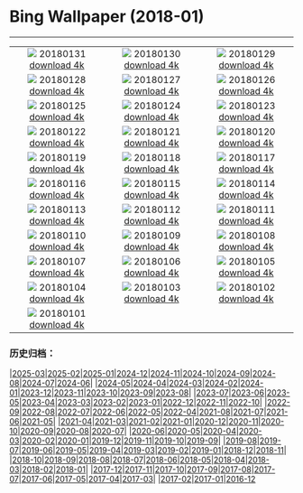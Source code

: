 # Bing Wallpaper (2018-01)
**************
| | | |
|:-:|:-:|:-:|
| ![](https://www.bing.com/az/hprichbg/rb/StubenamAlberg_ZH-CN9268418169_1920x1080.jpg) 20180131 [download 4k](https://www.bing.com/az/hprichbg/rb/StubenamAlberg_ZH-CN9268418169_UHD.jpg) | ![](https://www.bing.com/az/hprichbg/rb/TartumaaEstonia_ZH-CN13968964399_1920x1080.jpg) 20180130 [download 4k](https://www.bing.com/az/hprichbg/rb/TartumaaEstonia_ZH-CN13968964399_UHD.jpg) | ![](https://www.bing.com/az/hprichbg/rb/GraniteDells_ZH-CN10095346278_1920x1080.jpg) 20180129 [download 4k](https://www.bing.com/az/hprichbg/rb/GraniteDells_ZH-CN10095346278_UHD.jpg) |
| ![](https://www.bing.com/az/hprichbg/rb/VF5NASA_ZH-CN11291360478_1920x1080.jpg) 20180128 [download 4k](https://www.bing.com/az/hprichbg/rb/VF5NASA_ZH-CN11291360478_UHD.jpg) | ![](https://www.bing.com/az/hprichbg/rb/KuhmoLapland_ZH-CN10084268975_1920x1080.jpg) 20180127 [download 4k](https://www.bing.com/az/hprichbg/rb/KuhmoLapland_ZH-CN10084268975_UHD.jpg) | ![](https://www.bing.com/az/hprichbg/rb/BluePlankton_ZH-CN9721339029_1920x1080.jpg) 20180126 [download 4k](https://www.bing.com/az/hprichbg/rb/BluePlankton_ZH-CN9721339029_UHD.jpg) |
| ![](https://www.bing.com/az/hprichbg/rb/EasternGrey_ZH-CN11969577596_1920x1080.jpg) 20180125 [download 4k](https://www.bing.com/az/hprichbg/rb/EasternGrey_ZH-CN11969577596_UHD.jpg) | ![](https://www.bing.com/az/hprichbg/rb/SamiLavvu_ZH-CN10571430992_1920x1080.jpg) 20180124 [download 4k](https://www.bing.com/az/hprichbg/rb/SamiLavvu_ZH-CN10571430992_UHD.jpg) | ![](https://www.bing.com/az/hprichbg/rb/Fontainhas_ZH-CN10506085919_1920x1080.jpg) 20180123 [download 4k](https://www.bing.com/az/hprichbg/rb/Fontainhas_ZH-CN10506085919_UHD.jpg) |
| ![](https://www.bing.com/az/hprichbg/rb/LMNP_ZH-CN10091686732_1920x1080.jpg) 20180122 [download 4k](https://www.bing.com/az/hprichbg/rb/LMNP_ZH-CN10091686732_UHD.jpg) | ![](https://www.bing.com/az/hprichbg/rb/BirdseyeGGB_ZH-CN13809191544_1920x1080.jpg) 20180121 [download 4k](https://www.bing.com/az/hprichbg/rb/BirdseyeGGB_ZH-CN13809191544_UHD.jpg) | ![](https://www.bing.com/az/hprichbg/rb/ScotlandSquirrel_ZH-CN8943093073_1920x1080.jpg) 20180120 [download 4k](https://www.bing.com/az/hprichbg/rb/ScotlandSquirrel_ZH-CN8943093073_UHD.jpg) |
| ![](https://www.bing.com/az/hprichbg/rb/TadamiTrain_ZH-CN13495442975_1920x1080.jpg) 20180119 [download 4k](https://www.bing.com/az/hprichbg/rb/TadamiTrain_ZH-CN13495442975_UHD.jpg) | ![](https://www.bing.com/az/hprichbg/rb/OldTownPrague_ZH-CN9399088386_1920x1080.jpg) 20180118 [download 4k](https://www.bing.com/az/hprichbg/rb/OldTownPrague_ZH-CN9399088386_UHD.jpg) | ![](https://www.bing.com/az/hprichbg/rb/BlueMushroom_ZH-CN10091152411_1920x1080.jpg) 20180117 [download 4k](https://www.bing.com/az/hprichbg/rb/BlueMushroom_ZH-CN10091152411_UHD.jpg) |
| ![](https://www.bing.com/az/hprichbg/rb/BarHarborCave_ZH-CN8055769470_1920x1080.jpg) 20180116 [download 4k](https://www.bing.com/az/hprichbg/rb/BarHarborCave_ZH-CN8055769470_UHD.jpg) | ![](https://www.bing.com/az/hprichbg/rb/LionFish_ZH-CN6318723202_1920x1080.jpg) 20180115 [download 4k](https://www.bing.com/az/hprichbg/rb/LionFish_ZH-CN6318723202_UHD.jpg) | ![](https://www.bing.com/az/hprichbg/rb/HighlandCattle_ZH-CN6977858757_1920x1080.jpg) 20180114 [download 4k](https://www.bing.com/az/hprichbg/rb/HighlandCattle_ZH-CN6977858757_UHD.jpg) |
| ![](https://www.bing.com/az/hprichbg/rb/OrkneyIslands_ZH-CN7226700281_1920x1080.jpg) 20180113 [download 4k](https://www.bing.com/az/hprichbg/rb/OrkneyIslands_ZH-CN7226700281_UHD.jpg) | ![](https://www.bing.com/az/hprichbg/rb/EnglemannSpruceForest_ZH-CN11994077642_1920x1080.jpg) 20180112 [download 4k](https://www.bing.com/az/hprichbg/rb/EnglemannSpruceForest_ZH-CN11994077642_UHD.jpg) | ![](https://www.bing.com/az/hprichbg/rb/TreasuryCandles_ZH-CN9281308713_1920x1080.jpg) 20180111 [download 4k](https://www.bing.com/az/hprichbg/rb/TreasuryCandles_ZH-CN9281308713_UHD.jpg) |
| ![](https://www.bing.com/az/hprichbg/rb/BowSnow_ZH-CN10193462171_1920x1080.jpg) 20180110 [download 4k](https://www.bing.com/az/hprichbg/rb/BowSnow_ZH-CN10193462171_UHD.jpg) | ![](https://www.bing.com/az/hprichbg/rb/SamburuNests_ZH-CN11974788746_1920x1080.jpg) 20180109 [download 4k](https://www.bing.com/az/hprichbg/rb/SamburuNests_ZH-CN11974788746_UHD.jpg) | ![](https://www.bing.com/az/hprichbg/rb/GreatFountainGeyer_ZH-CN11320043560_1920x1080.jpg) 20180108 [download 4k](https://www.bing.com/az/hprichbg/rb/GreatFountainGeyer_ZH-CN11320043560_UHD.jpg) |
| ![](https://www.bing.com/az/hprichbg/rb/CloudForest_ZH-CN9578926154_1920x1080.jpg) 20180107 [download 4k](https://www.bing.com/az/hprichbg/rb/CloudForest_ZH-CN9578926154_UHD.jpg) | ![](https://www.bing.com/az/hprichbg/rb/StelvioPass_ZH-CN13895715460_1920x1080.jpg) 20180106 [download 4k](https://www.bing.com/az/hprichbg/rb/StelvioPass_ZH-CN13895715460_UHD.jpg) | ![](https://www.bing.com/az/hprichbg/rb/PWSeaOtterPup_ZH-CN12769031922_1920x1080.jpg) 20180105 [download 4k](https://www.bing.com/az/hprichbg/rb/PWSeaOtterPup_ZH-CN12769031922_UHD.jpg) |
| ![](https://www.bing.com/az/hprichbg/rb/PrudhoeOx_ZH-CN9011398773_1920x1080.jpg) 20180104 [download 4k](https://www.bing.com/az/hprichbg/rb/PrudhoeOx_ZH-CN9011398773_UHD.jpg) | ![](https://www.bing.com/az/hprichbg/rb/ChoKyungChulStars_ZH-CN7777339561_1920x1080.jpg) 20180103 [download 4k](https://www.bing.com/az/hprichbg/rb/ChoKyungChulStars_ZH-CN7777339561_UHD.jpg) | ![](https://www.bing.com/az/hprichbg/rb/SaunaDolomites_ZH-CN9230743969_1920x1080.jpg) 20180102 [download 4k](https://www.bing.com/az/hprichbg/rb/SaunaDolomites_ZH-CN9230743969_UHD.jpg) |
| ![](https://www.bing.com/az/hprichbg/rb/TartanWeaving_ZH-CN8652723934_1920x1080.jpg) 20180101 [download 4k](https://www.bing.com/az/hprichbg/rb/TartanWeaving_ZH-CN8652723934_UHD.jpg) |  |  |

### 历史归档：

|[2025-03](/../2025-03/2025-03.md)|[2025-02](/../2025-02/2025-02.md)|[2025-01](/../2025-01/2025-01.md)|[2024-12](/../2024-12/2024-12.md)|[2024-11](/../2024-11/2024-11.md)|[2024-10](/../2024-10/2024-10.md)|[2024-09](/../2024-09/2024-09.md)|[2024-08](/../2024-08/2024-08.md)|[2024-07](/../2024-07/2024-07.md)|[2024-06](/../2024-06/2024-06.md)|
|[2024-05](/../2024-05/2024-05.md)|[2024-04](/../2024-04/2024-04.md)|[2024-03](/../2024-03/2024-03.md)|[2024-02](/../2024-02/2024-02.md)|[2024-01](/../2024-01/2024-01.md)|[2023-12](/../2023-12/2023-12.md)|[2023-11](/../2023-11/2023-11.md)|[2023-10](/../2023-10/2023-10.md)|[2023-09](/../2023-09/2023-09.md)|[2023-08](/../2023-08/2023-08.md)|
|[2023-07](/../2023-07/2023-07.md)|[2023-06](/../2023-06/2023-06.md)|[2023-05](/../2023-05/2023-05.md)|[2023-04](/../2023-04/2023-04.md)|[2023-03](/../2023-03/2023-03.md)|[2023-02](/../2023-02/2023-02.md)|[2023-01](/../2023-01/2023-01.md)|[2022-12](/../2022-12/2022-12.md)|[2022-11](/../2022-11/2022-11.md)|[2022-10](/../2022-10/2022-10.md)|
|[2022-09](/../2022-09/2022-09.md)|[2022-08](/../2022-08/2022-08.md)|[2022-07](/../2022-07/2022-07.md)|[2022-06](/../2022-06/2022-06.md)|[2022-05](/../2022-05/2022-05.md)|[2022-04](/../2022-04/2022-04.md)|[2021-08](/../2021-08/2021-08.md)|[2021-07](/../2021-07/2021-07.md)|[2021-06](/../2021-06/2021-06.md)|[2021-05](/../2021-05/2021-05.md)|
|[2021-04](/../2021-04/2021-04.md)|[2021-03](/../2021-03/2021-03.md)|[2021-02](/../2021-02/2021-02.md)|[2021-01](/../2021-01/2021-01.md)|[2020-12](/../2020-12/2020-12.md)|[2020-11](/../2020-11/2020-11.md)|[2020-10](/../2020-10/2020-10.md)|[2020-09](/../2020-09/2020-09.md)|[2020-08](/../2020-08/2020-08.md)|[2020-07](/../2020-07/2020-07.md)|
|[2020-06](/../2020-06/2020-06.md)|[2020-05](/../2020-05/2020-05.md)|[2020-04](/../2020-04/2020-04.md)|[2020-03](/../2020-03/2020-03.md)|[2020-02](/../2020-02/2020-02.md)|[2020-01](/../2020-01/2020-01.md)|[2019-12](/../2019-12/2019-12.md)|[2019-11](/../2019-11/2019-11.md)|[2019-10](/../2019-10/2019-10.md)|[2019-09](/../2019-09/2019-09.md)|
|[2019-08](/../2019-08/2019-08.md)|[2019-07](/../2019-07/2019-07.md)|[2019-06](/../2019-06/2019-06.md)|[2019-05](/../2019-05/2019-05.md)|[2019-04](/../2019-04/2019-04.md)|[2019-03](/../2019-03/2019-03.md)|[2019-02](/../2019-02/2019-02.md)|[2019-01](/../2019-01/2019-01.md)|[2018-12](/../2018-12/2018-12.md)|[2018-11](/../2018-11/2018-11.md)|
|[2018-10](/../2018-10/2018-10.md)|[2018-09](/../2018-09/2018-09.md)|[2018-08](/../2018-08/2018-08.md)|[2018-07](/../2018-07/2018-07.md)|[2018-06](/../2018-06/2018-06.md)|[2018-05](/../2018-05/2018-05.md)|[2018-04](/../2018-04/2018-04.md)|[2018-03](/../2018-03/2018-03.md)|[2018-02](/../2018-02/2018-02.md)|[2018-01](/2018-01.md)|
|[2017-12](/../2017-12/2017-12.md)|[2017-11](/../2017-11/2017-11.md)|[2017-10](/../2017-10/2017-10.md)|[2017-09](/../2017-09/2017-09.md)|[2017-08](/../2017-08/2017-08.md)|[2017-07](/../2017-07/2017-07.md)|[2017-06](/../2017-06/2017-06.md)|[2017-05](/../2017-05/2017-05.md)|[2017-04](/../2017-04/2017-04.md)|[2017-03](/../2017-03/2017-03.md)|
|[2017-02](/../2017-02/2017-02.md)|[2017-01](/../2017-01/2017-01.md)|[2016-12](/../2016-12/2016-12.md)